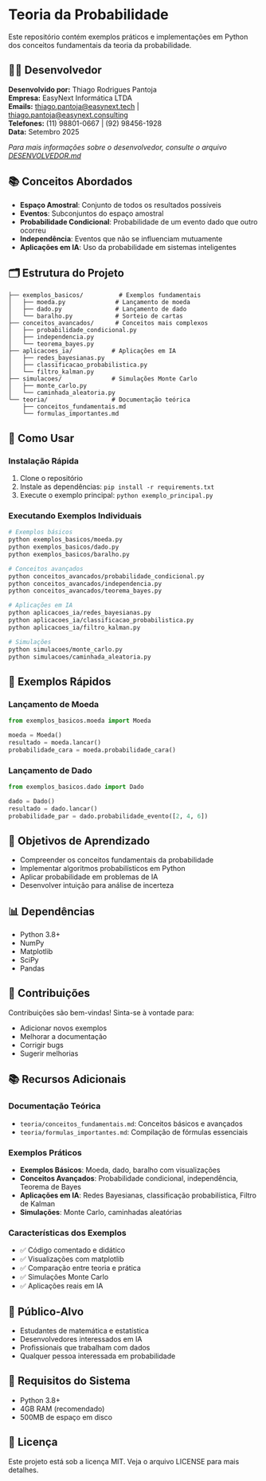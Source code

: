 # Teoria da Probabilidade 

Este repositório contém exemplos práticos e implementações em Python dos conceitos fundamentais da teoria da probabilidade.

## 👨‍💻 Desenvolvedor

**Desenvolvido por:** Thiago Rodrigues Pantoja  
**Empresa:** EasyNext Informática LTDA  
**Emails:** thiago.pantoja@easynext.tech | thiago.pantoja@easynext.consulting  
**Telefones:** (11) 98801-0667 | (92) 98456-1928  
**Data:** Setembro 2025  

*Para mais informações sobre o desenvolvedor, consulte o arquivo [DESENVOLVEDOR.md](DESENVOLVEDOR.md)*

## 📚 Conceitos Abordados

- **Espaço Amostral**: Conjunto de todos os resultados possíveis
- **Eventos**: Subconjuntos do espaço amostral
- **Probabilidade Condicional**: Probabilidade de um evento dado que outro ocorreu
- **Independência**: Eventos que não se influenciam mutuamente
- **Aplicações em IA**: Uso da probabilidade em sistemas inteligentes

## 🗂️ Estrutura do Projeto

```
├── exemplos_basicos/          # Exemplos fundamentais
│   ├── moeda.py              # Lançamento de moeda
│   ├── dado.py               # Lançamento de dado
│   └── baralho.py            # Sorteio de cartas
├── conceitos_avancados/      # Conceitos mais complexos
│   ├── probabilidade_condicional.py
│   ├── independencia.py
│   └── teorema_bayes.py
├── aplicacoes_ia/           # Aplicações em IA
│   ├── redes_bayesianas.py
│   ├── classificacao_probabilistica.py
│   └── filtro_kalman.py
├── simulacoes/              # Simulações Monte Carlo
│   ├── monte_carlo.py
│   └── caminhada_aleatoria.py
└── teoria/                  # Documentação teórica
    ├── conceitos_fundamentais.md
    └── formulas_importantes.md
```

## 🚀 Como Usar

### Instalação Rápida
1. Clone o repositório
2. Instale as dependências: `pip install -r requirements.txt`
3. Execute o exemplo principal: `python exemplo_principal.py`

### Executando Exemplos Individuais
```bash
# Exemplos básicos
python exemplos_basicos/moeda.py
python exemplos_basicos/dado.py
python exemplos_basicos/baralho.py

# Conceitos avançados
python conceitos_avancados/probabilidade_condicional.py
python conceitos_avancados/independencia.py
python conceitos_avancados/teorema_bayes.py

# Aplicações em IA
python aplicacoes_ia/redes_bayesianas.py
python aplicacoes_ia/classificacao_probabilistica.py
python aplicacoes_ia/filtro_kalman.py

# Simulações
python simulacoes/monte_carlo.py
python simulacoes/caminhada_aleatoria.py
```

## 📖 Exemplos Rápidos

### Lançamento de Moeda
```python
from exemplos_basicos.moeda import Moeda

moeda = Moeda()
resultado = moeda.lancar()
probabilidade_cara = moeda.probabilidade_cara()
```

### Lançamento de Dado
```python
from exemplos_basicos.dado import Dado

dado = Dado()
resultado = dado.lancar()
probabilidade_par = dado.probabilidade_evento([2, 4, 6])
```

## 🎯 Objetivos de Aprendizado

- Compreender os conceitos fundamentais da probabilidade
- Implementar algoritmos probabilísticos em Python
- Aplicar probabilidade em problemas de IA
- Desenvolver intuição para análise de incerteza

## 📊 Dependências

- Python 3.8+
- NumPy
- Matplotlib
- SciPy
- Pandas

## 🤝 Contribuições

Contribuições são bem-vindas! Sinta-se à vontade para:
- Adicionar novos exemplos
- Melhorar a documentação
- Corrigir bugs
- Sugerir melhorias

## 📚 Recursos Adicionais

### Documentação Teórica
- `teoria/conceitos_fundamentais.md`: Conceitos básicos e avançados
- `teoria/formulas_importantes.md`: Compilação de fórmulas essenciais

### Exemplos Práticos
- **Exemplos Básicos**: Moeda, dado, baralho com visualizações
- **Conceitos Avançados**: Probabilidade condicional, independência, Teorema de Bayes
- **Aplicações em IA**: Redes Bayesianas, classificação probabilística, Filtro de Kalman
- **Simulações**: Monte Carlo, caminhadas aleatórias

### Características dos Exemplos
- ✅ Código comentado e didático
- ✅ Visualizações com matplotlib
- ✅ Comparação entre teoria e prática
- ✅ Simulações Monte Carlo
- ✅ Aplicações reais em IA

## 🎯 Público-Alvo

- Estudantes de matemática e estatística
- Desenvolvedores interessados em IA
- Profissionais que trabalham com dados
- Qualquer pessoa interessada em probabilidade

## 🔧 Requisitos do Sistema

- Python 3.8+
- 4GB RAM (recomendado)
- 500MB de espaço em disco

## 📝 Licença

Este projeto está sob a licença MIT. Veja o arquivo LICENSE para mais detalhes.
